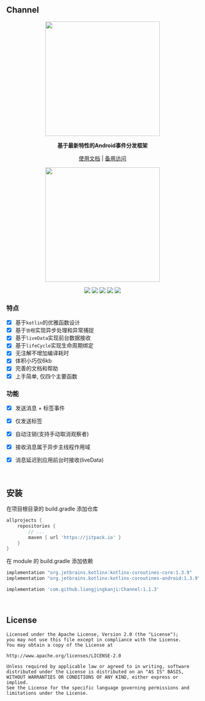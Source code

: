 ## Channel

<p align="center"><img src="https://i.imgur.com/FlRSoGc.jpg" width="300"/></p>

<p align="center"><strong>基于最新特性的Android事件分发框架</strong></p>

<p align="center"><a href="http://liangjingkanji.github.io/Channel/">使用文档</a> | <a href="https://coding-pages-bucket-3558162-8706000-16643-587720-1252757332.cos-website.ap-shanghai.myqcloud.com/">备用访问</a></p>

<p align="center"><img src="https://i.imgur.com/OitdJ2V.jpg" width="300"/></p>

<p align="center">
<a href="https://jitpack.io/#liangjingkanji/Channel"><img src="https://jitpack.io/v/liangjingkanji/Channel.svg"/></a>
<img src="https://img.shields.io/badge/language-kotlin-orange.svg"/>
<img src="https://img.shields.io/badge/license-Apache-blue"/>
<a href="https://liangjingkanji.github.io/Channel/api/"><img src="https://img.shields.io/badge/api-%E5%87%BD%E6%95%B0%E6%96%87%E6%A1%A3-red"/></a>
<a href="https://jq.qq.com/?_wv=1027&k=vWsXSNBJ"><img src="https://img.shields.io/badge/QQ群-752854893-blue"/></a>
</p>


### 特点

- [x] 基于`kotlin`的优雅函数设计
- [x] 基于`协程`实现异步处理和异常捕捉
- [x] 基于`liveData`实现前台数据接收
- [x] 基于`lifeCycle`实现生命周期绑定
- [x] 无注解不增加编译耗时
- [x] 体积小巧仅6kb
- [x] 完善的文档和帮助
- [x] 上手简单, 仅四个主要函数

### 功能

- [x] 发送消息 + 标签事件
- [x] 仅发送标签
- [x] 自动注销(支持手动取消观察者)
- [x] 接收消息属于异步主线程作用域
- [x] 消息延迟到应用前台时接收(liveData)


<br>

## 安装

在项目根目录的 build.gradle 添加仓库

```groovy
allprojects {
    repositories {
        // ...
        maven { url 'https://jitpack.io' }
    }
}
```

在 module 的 build.gradle 添加依赖

```groovy
implementation "org.jetbrains.kotlinx:kotlinx-coroutines-core:1.3.9"
implementation "org.jetbrains.kotlinx:kotlinx-coroutines-android:1.3.9"

implementation 'com.github.liangjingkanji:Channel:1.1.3'
```

<br>

## License

```
Licensed under the Apache License, Version 2.0 (the "License");
you may not use this file except in compliance with the License.
You may obtain a copy of the License at

http://www.apache.org/licenses/LICENSE-2.0

Unless required by applicable law or agreed to in writing, software
distributed under the License is distributed on an "AS IS" BASIS,
WITHOUT WARRANTIES OR CONDITIONS OF ANY KIND, either express or implied.
See the License for the specific language governing permissions and
limitations under the License.
```
